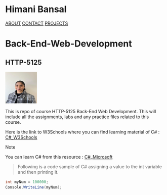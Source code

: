 # Himani Bansal

[ABOUT](index)     [CONTACT](contact)     [PROJECTS](project)

# Back-End-Web-Development
## HTTP-5125

<img src="./images/photo.jpg" alt="Himani's Photo" width="100" height="100">

This is repo of course HTTP-5125 Back-End Web Development. 
This will include all the assignments, labs and any practice files related to this course.

Here is the link to W3Schools where you can find learning material of C# :
[C#_W3Schools](https://www.w3schools.com/cs/index.php)

>[!Note]  
You can learn C# from this resource : [C#_Microsoft](https://learn.microsoft.com/en-us/dotnet/csharp/)


>Following is a code sample of C# assigning a value to the int variable and then printing it.
```csharp
int myNum = 100000;
Console.WriteLine(myNum);
```